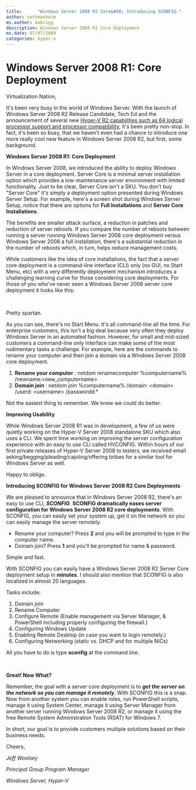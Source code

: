 ```yaml
---
title:      "Windows Server 2008 R2 Core&#58; Introducing SCONFIG."
author: sethmanheim
ms.author: mabrigg
description: Windows Server 2008 R1 Core Deployment
ms.date: 07/07/2009
categories: hyper-v
---
```

# Windows Server 2008 R1: Core Deployment

Virtualization Nation, 

It's been very busy in the world of Windows Server. With the launch of Windows Server 2008 R2 Release Candidate, Tech Ed and the announcement of several new [Hyper-V R2 capabilities such as 64 logical processor support and processor compatibility](https://techcommunity.microsoft.com/t5/virtualization/tech-ed-windows-server-2008-r2-hyper-v-news/ba-p/381610), it's been pretty non-stop. In fact, it's been so busy, that we haven't even had a chance to introduce one more really cool new feature in Windows Server 2008 R2, but first, some background. 

**Windows Server 2008 R1: Core Deployment**

In Windows Server 2008, we introduced the ability to deploy Windows Server in a core deployment. Server Core is a minimal server installation option which provides a low-maintenance server environment with limited functionality. Just to be clear, Server Core isn't a SKU. You don't buy "Server Core" it's simply a deployment option presented during Windows Server Setup. For example, here's a screen shot during Windows Server Setup, notice that there are options for **Full Installations** and **Server Core Installations**. 



The benefits are smaller attack surface, a reduction in patches and reduction of server reboots. If you compare the number of reboots between running a server running Windows Server 2008 core deployment versus Windows Server 2008 a full installation, there's a substantial reduction in the number of reboots which, in turn, helps reduce management costs. 

While customers like the idea of core installations, the fact that a server core deployment is a command-line interface (CLI) only (no GUI, no Start Menu, etc) with a very differently deployment mechanism introduces a challenging learning curve for those considering core deployments. For those of you who've never seen a Windows Server 2008 server core deployment it looks like this: 

 

Pretty spartan. 

As you can see, there's no Start Menu. It's all command-line all the time. For enterprise customers, this isn't a big deal because very often they deploy Windows Server in an automated fashion. However, for small and mid-sized customers a command-line only interface can make some of the most rudimentary tasks a challenge. For example, here are the commands to rename your computer and then join a domain via a Windows Server 2008 core deployment. 

  1. **Rename your computer** : netdom renamecomputer %computername% /newname:<new_computername>
  2. **Domain join** : netdom join %computername% /domain: \<domain\> /userd: \<username\> /passwordd:*



Not the easiest thing to remember. We knew we could do better. 

**Improving Usability**

While Windows Server 2008 R1 was in development, a few of us were quietly working on the Hyper-V Server 2008 standalone SKU which also uses a CLI. We spent time working on improving the server configuration experience with an easy to use CLI called HVCONFIG. Within hours of our first private releases of Hyper-V Server 2008 to testers, we received email asking/begging/pleading/cajoling/offering bribes for a similar tool for Windows Server as well. 

Happy to oblige. 

**Introducing SCONFIG for Windows Server 2008 R2 Core Deployments**

We are pleased to announce that in Windows Server 2008 R2, there's an easy to use CLI, **_SCONFIG_**. **SCONFIG dramatically eases server configuration for Windows Server 2008 R2 core deployments**. With SCONFIG, you can easily set your system up, get it on the network so you can easily manage the server remotely. 

  * Rename your computer? Press **2** and you will be prompted to type in the computer name. 
  * Domain join? Press **1** and you'll be prompted for name & password.



Simple and fast. 

With SCONFIG you can easily have a Windows Server 2008 R2 Server Core deployment setup in **minutes**. I should also mention that SCONFIG is also localized in almost 20 languages. 

Tasks include: 

  1. Domain join 
  2. Rename Computer 
  3. Configure Remote (Enable management via Server Manager, & PowerShell including properly configuring the firewall.) 
  4. Configuring Windows Update 
  5. Enabling Remote Desktop (in case you want to login remotely.) 
  6. Configuring Networking (static vs. DHCP and for multiple NICs)



All you have to do is type **sconfig** at the command line. 

 



**Great! Now What?**

Remember, the goal with a server core deployment is to **_get the server on the network so you can manage it remotely_**. With SCONFIG this is a snap. Now from another system you can enable roles, run PowerShell scripts, manage it using System Center, manage it using Server Manager from another server running Windows Server 2008 R2, or manage it using the free Remote System Administration Tools (RSAT) for Windows 7.

In short, our goal is to provide customers multiple solutions based on their business needs.

Cheers,

_Jeff Woolsey_

_Principal Group Program Manager_

_Windows Server, Hyper-V_
